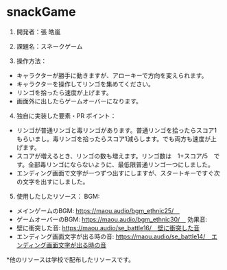 # snackGame
 
1. 開発者：張 皓嵐
2. 課題名：スネークゲーム

3. 操作方法：
- キャラクターが勝手に動きますが、アローキーで方向を変えられます。
- キャラクターを操作してリンゴを集めてください。
- リンゴを拾ったら速度が上げます。
- 画面外に出したらゲームオーバーになります。


4. 独自に実装した要素・PR ポイント：
- リンゴが普通リンゴと毒リンゴがあります。普通リンゴを拾ったらスコア1もらいまし。毒リンゴを拾ったらスコア1減らします。でも両方も速度が上げます。
- スコアが増えるとき、リンゴの数も増えます。リンゴ数は　1+スコア/5　です。全部毒リンゴにならないように、最低限普通リンゴ一つにしました。
- エンディング画面で文字が一つずつ出すにしますが、スタートキーですぐ次の文字を出すにしました。

5. 使用したしたリソース：
BGM:
 - メインゲームのBGM: https://maou.audio/bgm_ethnic25/　
 - ゲームオーバーのBGM: https://maou.audio/bgm_ethnic30/　
効果音:
 - 壁に衝突した音: https://maou.audio/se_battle16/　壁に衝突した音
 - エンディング画面文字が出る時の音: https://maou.audio/se_battle14/　エンディング画面文字が出る時の音

*他のリソースは学校で配布したリソースです。
